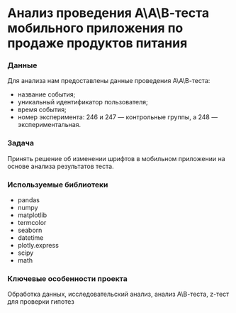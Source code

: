# Анализ проведения А\А\В-теста мобильного приложения по продаже продуктов питания

### Данные

Для анализа нам предоставлены данные проведения А\А\В-теста:
- название события;
- уникальный идентификатор пользователя;
- время события;
- номер эксперимента: 246 и 247 — контрольные группы, а 248 — экспериментальная.

### Задача

Принять решение об изменении шрифтов в мобильном приложении на основе анализа результатов теста. 

### Используемые библиотеки

- pandas
- numpy
- matplotlib
- termcolor
- seaborn
- datetime
- plotly.express
- scipy
- math

### Ключевые особенности проекта

Обработка данных, исследовательский анализ, анализ А\В-теста, z-тест для проверки гипотез
